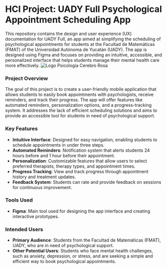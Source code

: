# HCI Project: UADY Full Psychological Appointment Scheduling App

This repository contains the design and user experience (UX) documentation for UADY Full, an app aimed at simplifying the scheduling of psychological appointments for students at the Facultad de Matemáticas (FMAT) of the Universidad Autónoma de Yucatán (UADY). The app is designed using Figma and focuses on providing an intuitive, accessible, and personalized interface that helps students manage their mental health care more effectively.
![Logo Psicologia Cerebro Rosa](https://github.com/user-attachments/assets/15e2dcc2-81df-47bb-9d38-410f9acb0e86)

### Project Overview
The goal of this project is to create a user-friendly mobile application that allows students to easily book appointments with psychologists, receive reminders, and track their progress. The app will offer features like automated reminders, personalization options, and a progress-tracking system. It addresses the lack of efficient scheduling solutions and aims to provide an accessible tool for students in need of psychological support.

### Key Features
- **Intuitive Interface**: Designed for easy navigation, enabling students to schedule appointments in under three steps.
- **Automated Reminders**: Notification system that alerts students 24 hours before and 1 hour before their appointment.
- **Personalization**: Customizable features that allow users to select preferred therapists, therapy types, and appointment times.
- **Progress Tracking**: View and track progress through appointment history and treatment updates.
- **Feedback System**: Students can rate and provide feedback on sessions for continuous improvement.

### Tools Used
- **Figma**: Main tool used for designing the app interface and creating interactive prototypes.

### Intended Users
- **Primary Audience**: Students from the Facultad de Matemáticas (FMAT), UADY, who are in need of psychological support.
- **Other Potential Users**: Students who face mental health challenges, such as anxiety, depression, or stress, and are seeking a simple and efficient way to book psychological appointments.
